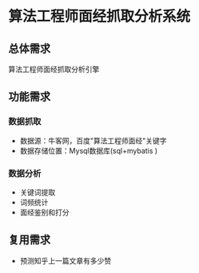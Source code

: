 # 算法工程师面经抓取分析系统

## 总体需求

算法工程师面经抓取分析引擎
 
## 功能需求

### 数据抓取

* 数据源：牛客网，百度"算法工程师面经"关键字
* 数据存储位置：Mysql数据库(sql+mybatis )

### 数据分析

* 关键词提取
* 词频统计
* 面经鉴别和打分

## 复用需求

* 预测知乎上一篇文章有多少赞